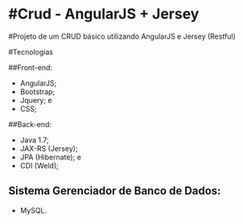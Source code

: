 #Crud - AngularJS + Jersey
===========================================================

#Projeto de um CRUD básico utilizando AngularJS e Jersey (Restful)

#Tecnologias

##Front-end:
  
  - AngularJS;
  - Bootstrap;
  - Jquery; e
  - CSS;

##Back-end:

  - Java 1.7;
  - JAX-RS (Jersey);
  - JPA (Hibernate); e
  - CDI (Weld);
  
## Sistema Gerenciador de Banco de Dados:

  - MySQL.
